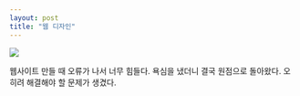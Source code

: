 ```yaml
---
layout: post
title: "웹 디자인"
---
```


<div class="start">
  <img class="lazyload" src="https://github.com/user-attachments/assets/d675d0d2-6b02-4f2f-8421-91e8c4a90d59">
</div>


<div class="txt">

  웹사이트 만들 때 오류가 나서 너무 힘들다. 욕심을 냈더니 결국 원점으로 돌아왔다. 오히려 해결해야 할 문제가 생겼다.
  
</div>
